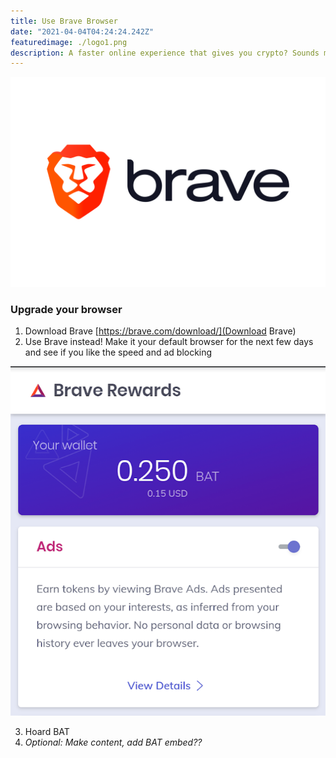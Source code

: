 ```yaml
---
title: Use Brave Browser
date: "2021-04-04T04:24:24.242Z"
featuredimage: ./logo1.png
description: A faster online experience that gives you crypto? Sounds more rewarding than Chrome...
---
```


![Brave Browser logo](./img1.svg)

### Upgrade your browser

1. Download Brave [https://brave.com/download/](Download Brave)
2. Use Brave instead! Make it your default browser for the next few days and see if you like the speed and ad blocking

![Basic Attention Tokens in the Brave Browser](./img2.png)

3. Hoard BAT
4. *Optional: Make content, add BAT embed??*
